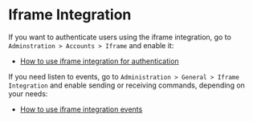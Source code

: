 # Iframe Integration

If you want to authenticate users using the iframe integration, go to `Adminstration > Accounts > Iframe` and enable it: 
- [How to use iframe integration for authentication](Authentication)

If you need listen to events, go to `Administration > General > Iframe Integration` and enable sending or receiving commands, depending on your needs:
- [How to use iframe integration events](Events)
